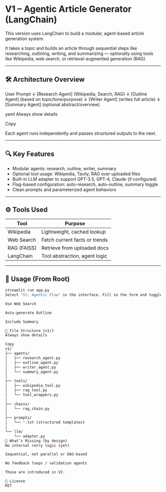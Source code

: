 # V1 – Agentic Article Generator (LangChain)

This version uses LangChain to build a modular, agent-based article generation system.

It takes a topic and builds an article through sequential steps like researching, outlining, writing, and summarizing — optionally using tools like Wikipedia, web search, or retrieval-augmented generation (RAG).

---

## 🛠️ Architecture Overview

User Prompt
↓
[Research Agent] (Wikipedia, Search, RAG)
↓
[Outline Agent] (based on topic/tone/purpose)
↓
[Writer Agent] (writes full article)
↓
[Summary Agent] (optional abstract/overview)

yaml
Always show details

Copy

Each agent runs independently and passes structured outputs to the next.

---


## 🔍 Key Features

- Modular agents: research, outline, writer, summary
- Optional tool usage: Wikipedia, Tavily, RAG over uploaded files
- Built-in LLM adapter to support GPT-3.5, GPT-4, Claude (if configured)
- Flag-based configuration: auto-research, auto-outline, summary toggle
- Clean prompts and parameterized agent behaviors

---


## ⚙️ Tools Used

| Tool        | Purpose                        |
|-------------|--------------------------------|
| Wikipedia   | Lightweight, cached lookup     |
| Web Search  | Fetch current facts or trends  |
| RAG (FAISS) | Retrieve from uploaded docs    |
| LangChain   | Tool abstraction, agent logic  |

---


## 🔧 Usage (From Root)

```bash
streamlit run app.py
Select "V1: Agentic Flow" in the interface. Fill in the form and toggle options like:

Use Web Search

Auto-generate Outline

Include Summary

📁 File Structure (v1/)
Always show details

Copy
v1/
├── agents/
│   ├── research_agent.py
│   ├── outline_agent.py
│   ├── writer_agent.py
│   └── summary_agent.py
│
├── tools/
│   ├── wikipedia_tool.py
│   ├── rag_tool.py
│   └── tool_wrappers.py
│
├── chains/
│   └── rag_chain.py
│
├── prompts/
│   └── *.txt (structured templates)
│
└── llm/
    └── adapter.py
🔭 What’s Missing (by design)
No internal retry logic (yet)

Sequential, not parallel or DAG-based

No feedback loops / validation agents

Those are introduced in V2.

📄 License
MIT